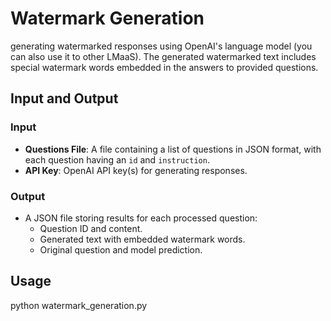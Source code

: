 # Watermark Generation 

generating watermarked responses using OpenAI's language model (you can also use it to other LMaaS). The generated watermarked text includes special watermark words embedded in the answers to provided questions.


## Input and Output

### Input
- **Questions File**: A file containing a list of questions in JSON format, with each question having an `id` and `instruction`.
- **API Key**: OpenAI API key(s) for generating responses.

### Output
- A JSON file storing results for each processed question:
  - Question ID and content.
  - Generated text with embedded watermark words.
  - Original question and model prediction.

## Usage

python watermark_generation.py
